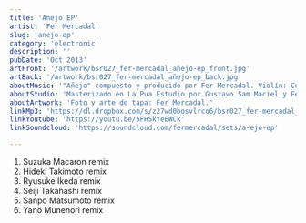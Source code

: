 ```yaml
---
title: 'Añejo EP'
artist: 'Fer Mercadal'
slug: 'anejo-ep'
category: 'electronic'
description: ''
pubDate: 'Oct 2013'
artFront: '/artwork/bsr027_fer-mercadal_añejo-ep_front.jpg'
artBack: '/artwork/bsr027_fer-mercadal_añejo-ep_back.jpg'
aboutMusic: '"Añejo" compuesto y producido por Fer Mercadal. Violín: Conrado Vassia. Remixes y producción adicional: Suzuka Macaron, Hideki Takimoto, Ryusuke Ikeda, Seiji Takahashi, Sanpo Matsumoto y Yano Munenori.' 
aboutStudio: 'Masterizado en La Pua Estudio por Gustavo Sam Maciel y Fer Mercadal.'
aboutArtwork: 'Foto y arte de tapa: Fer Mercadal.'
linkMp3: 'https://dl.dropbox.com/s/z27wd0bosvlrco6/bsr027_fer-mercadal_a%C3%B1ejo-ep.zip'
linkYoutube: 'https://youtu.be/5FHSkYeEWCk'
linkSoundcloud: 'https://soundcloud.com/fermercadal/sets/a-ejo-ep'

---
```


1. Suzuka Macaron remix
2. Hideki Takimoto remix
3. Ryusuke Ikeda remix
4. Seiji Takahashi remix
5. Sanpo Matsumoto remix
6. Yano Munenori remix
